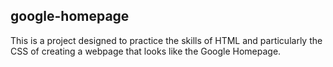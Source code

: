 ## google-homepage
This is a project designed to practice the skills of HTML and particularly the CSS of creating a webpage that looks like the Google Homepage.

